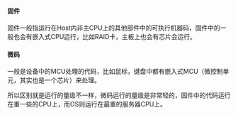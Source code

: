 #### 固件
固件一般指运行在Host内非主CPU上的其他部件中的可执行机器码，固件中的一般也会有嵌入式CPU运行，比如RAID卡，主板上也会有芯片会运行。

#### 微码
一般是设备中的MCU处理的代码，比如鼠标，键盘中都有嵌入式MCU（微控制单元，其实也是一个芯片）来处理。

所以区别就是运行的量级不一样，微码运行的量级是非常轻的，固件中的代码运行在重一些的CPU上，而OS则运行在最重的服务器CPU上。
